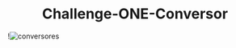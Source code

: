 <h1 align="center"> Challenge-ONE-Conversor </h1>

!![conversores](https://github.com/VictorFdz07/Challenge-ONE-Conversor/assets/119267203/8f89f344-eaef-4a15-a319-96319fe43ae5)
